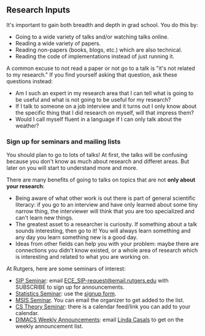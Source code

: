## Research Inputs

It's important to gain both breadth and depth in grad school. You do this by:

* Going to a wide variety of talks and/or watching talks online.
* Reading a wide variety of papers.
* Reading non-papers (books, blogs, etc.) which are also technical.
* Reading the code of implementations instead of just running it.

A common excuse to not read a paper or not go to a talk is "it's not related to my research." If you find yourself asking that question, ask these questions instead:

* Am I such an expert in my research area that I can tell what is going to be useful and what is not going to be useful for my research?
* If I talk to someone on a job interview and it turns out I only know about the specific thing that I did research on myself, will that impress them?
* Would I call myself fluent in a language if I can only talk about the weather?



### Sign up for seminars and mailing lists

You should plan to go to lots of talks! At first, the talks will be confusing because you don't know as much about research and differet areas. But later on you will start to understand more and more. 

There are many benefits of going to talks on topics that are not **only about your research**:

* Being aware of what other work is out there is part of general scientific literacy: if you go to an interview and have only learned about some tiny narrow thing, the interviewer will think that you are too specialized and can't learn new things.
* The greatest asset to a researcher is curiosity. If something about a talk sounds interesting, then go to it! You will always learn something and any day you learn something new is a good day.
* Ideas from other fields can help you with your problem: maybe there are connections you didn't know existed, or a whole area of research which is interesting and related to what you are working on.

At Rutgers, here are some seminars of interest:

* [SIP Seminar](http://www.inspirelab.us/seminars/): email [ECE_SIP-request@email.rutgers.edu](mailto:ECE_SIP-request@email.rutgers.edu) with SUBSCRIBE to sign up for announcements.
* [Statistics Seminar](https://statistics.rutgers.edu/news-events/seminars): use the [signup form](https://lists.sas.rutgers.edu/mailman/listinfo/stat-seminar).
* [MSIS Seminar](https://msis-rutgers.net/seminar/). You can email the organizer to get added to the list.
* [CS Theory Seminar](https://theory.cs.rutgers.edu/theory_seminar): there is a calendar feed/link you can add to your calendar.
* [DIMACS Weekly Announcements](http://dimacs.rutgers.edu/events/list): email [Linda Casals](mailto:lindac@dimacs.rutgers.edu) to get on the weekly announcement list.
